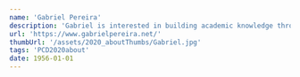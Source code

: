 ```yaml
---
name: 'Gabriel Pereira'
description: 'Gabriel is interested in building academic knowledge through methods that creatively blend science and technology theories with artistic practice. His PhD work focuses in understanding how computer vision algorithms mediate our relationship with the world, and what these mediations make possible (or impossible). His projects have been exhibited in the 33rd Sao Paulo Art Biennial, the Van Abbemuseum (Eindhoven/NL), IDFA DocLab, Itaú Cultural, and academic conferences'
url: 'https://www.gabrielpereira.net/'
thumbUrl: '/assets/2020_aboutThumbs/Gabriel.jpg'
tags: 'PCD2020about'
date: 1956-01-01
---
```

